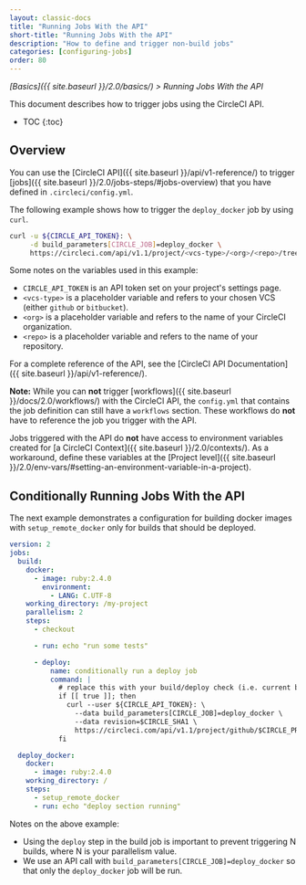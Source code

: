 ```yaml
---
layout: classic-docs
title: "Running Jobs With the API"
short-title: "Running Jobs With the API"
description: "How to define and trigger non-build jobs"
categories: [configuring-jobs]
order: 80
---
```

 
*[Basics]({{ site.baseurl }}/2.0/basics/) > Running Jobs With the API*
 
This document describes
how to trigger jobs using the CircleCI API.

* TOC
{:toc}

## Overview

You can use the [CircleCI API]({{ site.baseurl }}/api/v1-reference/)
to trigger [jobs]({{ site.baseurl }}/2.0/jobs-steps/#jobs-overview)
that you have defined in `.circleci/config.yml`.

The following example shows
how to trigger the `deploy_docker` job
by using `curl`.

```bash
curl -u ${CIRCLE_API_TOKEN}: \
     -d build_parameters[CIRCLE_JOB]=deploy_docker \
     https://circleci.com/api/v1.1/project/<vcs-type>/<org>/<repo>/tree/master
```

Some notes on the variables
used in this example:
- `CIRCLE_API_TOKEN` is an API token set on your project's settings page.
- `<vcs-type>` is a placeholder variable
and refers to your chosen VCS (either `github` or `bitbucket`).
- `<org>` is a placeholder variable
and refers to the name of your CircleCI organization.
- `<repo>` is a placeholder variable
and refers to the name of your repository.

For a complete reference of the API,
see the [CircleCI API Documentation]({{ site.baseurl }}/api/v1-reference/).

**Note:**
While you can **not** trigger [workflows]({{ site.baseurl }}/docs/2.0/workflows/) with the CircleCI API,
the `config.yml` that contains the job definition
can still have a `workflows` section.
These workflows do **not** have to reference the job
you trigger with the API.

Jobs triggered with the API
do **not** have access to environment variables
created for [a CircleCI Context]({{ site.baseurl }}/2.0/contexts/).
As a workaround,
define these variables at the [Project level]({{ site.baseurl }}/2.0/env-vars/#setting-an-environment-variable-in-a-project).


## Conditionally Running Jobs With the API

The next example demonstrates a configuration for building docker images with `setup_remote_docker` only for builds that should be deployed. 

```yaml
version: 2
jobs:
  build:
    docker:
      - image: ruby:2.4.0
        environment:
          - LANG: C.UTF-8
    working_directory: /my-project
    parallelism: 2
    steps:
      - checkout

      - run: echo "run some tests"

      - deploy:
          name: conditionally run a deploy job
          command: |
            # replace this with your build/deploy check (i.e. current branch is "release")
            if [[ true ]]; then
              curl --user ${CIRCLE_API_TOKEN}: \
                --data build_parameters[CIRCLE_JOB]=deploy_docker \
                --data revision=$CIRCLE_SHA1 \
                https://circleci.com/api/v1.1/project/github/$CIRCLE_PROJECT_USERNAME/$CIRCLE_PROJECT_REPONAME/tree/$CIRCLE_BRANCH
            fi

  deploy_docker:
    docker:
      - image: ruby:2.4.0
    working_directory: /
    steps:
      - setup_remote_docker
      - run: echo "deploy section running"
```

Notes on the above example:

- Using the `deploy` step in the build job is important to prevent triggering N builds, where N is your parallelism value.
- We use an API call with `build_parameters[CIRCLE_JOB]=deploy_docker` so that only the `deploy_docker` job will be run.

